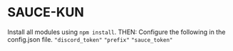 # SAUCE-KUN

Install all modules using `npm install`.
THEN: Configure the following in the config.json file.
`"discord_token"`
`"prefix"`
`"sauce_token" `
 
